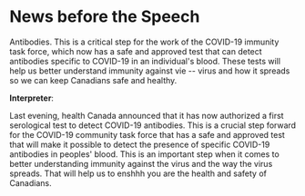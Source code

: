 # News before the Speech



Antibodies.
This is a critical step for the work of the COVID-19 immunity task force, which now has a safe and approved test that can detect antibodies specific to COVID-19 in an individual's blood.
These tests will help us better understand immunity against vie -- virus and how it spreads so we can keep Canadians safe and healthy.



**Interpreter**:

Last evening, health Canada announced that it has now authorized a first serological test to detect COVID-19 antibodies.
This is a crucial step forward for the COVID-19 community task force that has a safe and approved test that will make it possible to detect the presence of specific COVID-19 antibodies in peoples' blood.
This is an important step when it comes to better understanding immunity against the virus and the way the virus spreads.
That will help us to enshhh you are the health and safety of Canadians.
